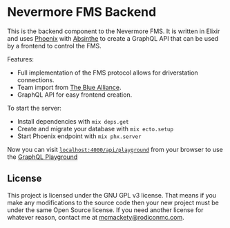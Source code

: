 # Nevermore FMS Backend

This is the backend component to the Nevermore FMS. It is written in Elixir and uses [Phoenix](https://www.phoenixframework.org/) with [Absinthe](https://github.com/absinthe-graphql/absinthe) to create a GraphQL API that can be used by a frontend to control the FMS.

Features:

 * Full implementation of the FMS protocol allows for driverstation connections.
 * Team import from [The Blue Alliance](https://www.thebluealliance.com/).
 * GraphQL API for easy frontend creation.

To start the server:

  * Install dependencies with `mix deps.get`
  * Create and migrate your database with `mix ecto.setup`
  * Start Phoenix endpoint with `mix phx.server`

Now you can visit [`localhost:4000/api/playground`](http://localhost:4000/api/playground) from your browser to use the [GraphQL Playground](https://github.com/prisma-labs/graphql-playground)

## License
This project is licensed under the GNU GPL v3 license. That means if you make any modifications to the source code then your new project must be under the same Open Source license. If you need another license for whatever reason, contact me at [mcmackety@rodiconmc.com](mailto:mcmackety@rodiconmc.com?subject=%5BNevermore%20Backend%5D%20License%20Request&body=%0D%0A%0D%0A).

